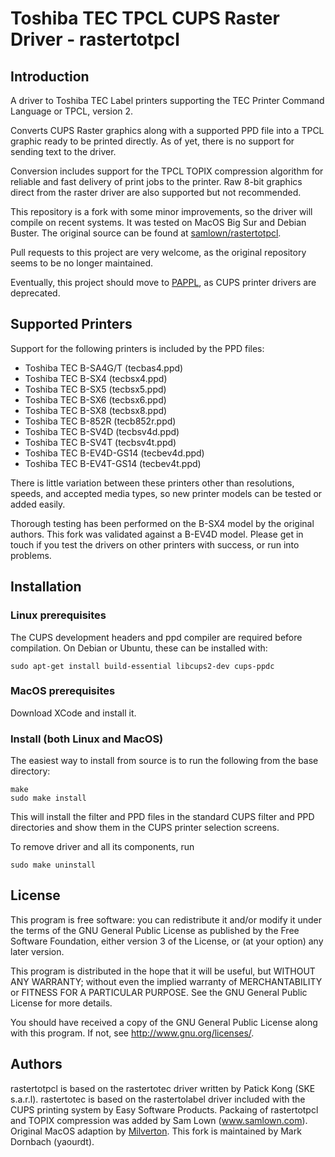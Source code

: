 # Toshiba TEC TPCL CUPS Raster Driver - rastertotpcl

## Introduction

A driver to Toshiba TEC Label printers supporting the TEC Printer Command Language or TPCL,
version 2.

Converts CUPS Raster graphics along with a supported PPD file into a TPCL graphic ready to
be printed directly. As of yet, there is no support for sending text to the driver.

Conversion includes support for the TPCL TOPIX compression algorithm for reliable and fast
delivery of print jobs to the printer. Raw 8-bit graphics direct from the raster driver
are also supported but not recommended.

This repository is a fork with some minor improvements, so the driver will compile on recent
systems. It was tested on MacOS Big Sur and Debian Buster. The original source can be found
at [samlown/rastertotpcl](http://github.com/samlown/rastertotpcl).

Pull requests to this project are very welcome, as the original repository seems to be
no longer maintained.

Eventually, this project should move to [PAPPL](https://github.com/michaelrsweet/pappl/),
as CUPS printer drivers are deprecated.

## Supported Printers

Support for the following printers is included by the PPD files:

 * Toshiba TEC B-SA4G/T     (tecbas4.ppd)
 * Toshiba TEC B-SX4        (tecbsx4.ppd)
 * Toshiba TEC B-SX5        (tecbsx5.ppd)
 * Toshiba TEC B-SX6        (tecbsx6.ppd)
 * Toshiba TEC B-SX8        (tecbsx8.ppd)
 * Toshiba TEC B-852R       (tecb852r.ppd)
 * Toshiba TEC B-SV4D       (tecbsv4d.ppd)
 * Toshiba TEC B-SV4T       (tecbsv4t.ppd)
 * Toshiba TEC B-EV4D-GS14  (tecbev4d.ppd)
 * Toshiba TEC B-EV4T-GS14  (tecbev4t.ppd)

There is little variation between these printers other than resolutions, speeds, and accepted media types,
so new printer models can be tested or added easily.

Thorough testing has been performed on the B-SX4 model by the original authors. This fork was validated
against a B-EV4D model. Please get in touch if you test the drivers on other printers with success, or run
into problems.

## Installation

### Linux prerequisites

The CUPS development headers and ppd compiler are required before compilation. On Debian or Ubuntu, these can
be installed with:

```
sudo apt-get install build-essential libcups2-dev cups-ppdc
```

### MacOS prerequisites

Download XCode and install it.

### Install (both Linux and MacOS)

The easiest way to install from source is to run the following from the base directory:

```
make
sudo make install
```

This will install the filter and PPD files in the standard CUPS filter and PPD directories
and show them in the CUPS printer selection screens.

To remove driver and all its components, run

```
sudo make uninstall
```

## License

This program is free software: you can redistribute it and/or modify
it under the terms of the GNU General Public License as published by
the Free Software Foundation, either version 3 of the License, or
(at your option) any later version.

This program is distributed in the hope that it will be useful,
but WITHOUT ANY WARRANTY; without even the implied warranty of
MERCHANTABILITY or FITNESS FOR A PARTICULAR PURPOSE.  See the
GNU General Public License for more details.

You should have received a copy of the GNU General Public License
along with this program.  If not, see <http://www.gnu.org/licenses/>.

## Authors
rastertotpcl is based on the rastertotec driver written by Patick Kong (SKE s.a.r.l).
rastertotec is based on the rastertolabel driver included with the CUPS printing system by Easy Software Products.
Packaing of rastertotpcl and TOPIX compression was added by Sam Lown (www.samlown.com).
Original MacOS adaption by [Milverton](https://milverton.typepad.com/the-hairy-mouse/2011/10/print-to-toshiba-tec-b-ev4d-gs14-on-os-x.html).
This fork is maintained by Mark Dornbach (yaourdt).
